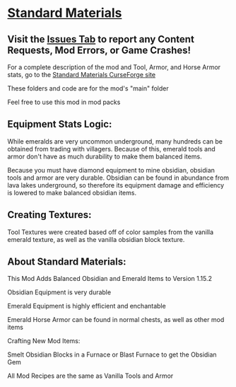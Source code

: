 # [Standard Materials](https://www.curseforge.com/minecraft/mc-mods/standardmaterials "Standard Materials CurseForge")

## Visit the [Issues Tab](/issues "Standard Materials Issues") to report any Content Requests, Mod Errors, or Game Crashes!

For a complete description of the mod and Tool, Armor, and Horse Armor stats, go to the [Standard Materials CurseForge site](https://www.curseforge.com/minecraft/mc-mods/standardmaterials "Standard Materials CurseForge")

These folders and code are for the mod's "main" folder

Feel free to use this mod in mod packs

## Equipment Stats Logic:
While emeralds are very uncommon underground, many hundreds can be obtained from trading with villagers. Because of this, emerald tools and armor don't have as much durability to make them balanced items. 

Because you must have diamond equipment to mine obsidian, obsidian tools and armor are very durable. Obsidian can be found in abundance from lava lakes underground, so therefore its equipment damage and efficiency is lowered to make balanced obsidian items.

## Creating Textures:
Tool Textures were created based off of color samples from the vanilla emerald texture, as well as the vanilla obsidian block texture.

## About Standard Materials:
This Mod Adds Balanced Obsidian and Emerald Items to Version 1.15.2

Obsidian Equipment is very durable

Emerald Equipment is highly efficient and enchantable

Emerald Horse Armor can be found in normal chests, as well as other mod items

Crafting New Mod Items:

Smelt Obsidian Blocks in a Furnace or Blast Furnace to get the Obsidian Gem

All Mod Recipes are the same as Vanilla Tools and Armor
